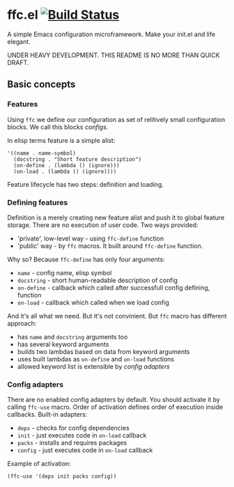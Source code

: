 # ffc.el [![Build Status](https://travis-ci.org/ffloyd/ffe-config.svg?branch=master)](https://travis-ci.org/ffloyd/ffe-config)

A simple Emacs configuration microframework. Make your init.el and life elegant.

UNDER HEAVY DEVELOPMENT. THIS README IS NO MORE THAN QUICK DRAFT. 

## Basic concepts

### Features

Using `ffc` we define our configuration as set of relitively small configuration blocks. We call this blocks _configs_.

In elisp terms feature is a simple alist:

``` emacs-lisp
'((name . name-symbol)
  (docstring . "Short feature description")
  (on-define . (lambda () (ignore)))
  (on-load . (lambda () (ignore))))
```

Feature lifecycle has two steps: definition and loading.

### Defining features

Definition is a merely creating new feature alist and push it to global feature storage. There are no execution of user code. Two ways provided:

* 'private', low-level way - using `ffc-define` function
* 'public' way - by `ffc` macros. It built around `ffc-define` function.

Why so? Because `ffc-define` has only four arguments:

* `name` - config name, elisp symbol
* `docstring` - short human-readable description of config
* `on-define` - callback which called after successfull config defining, function
* `on-load` - callback which called when we load config

And it's all what we need. But it's not convinient. But `ffc` macro has different approach:

* has `name` and `docstring` arguments too
* has several keyword arguments
* builds two lambdas based on data from keyword arguments
* uses built lambdas as `on-define` and `on-load` functions 
* allowed keyword list is extensible by _config adapters_

### Config adapters

There are no enabled config adapters by default. You should activate it by calling `ffc-use` macro. Order of activation defines order of execution inside callbacks. Built-in adapters:

* `deps` - checks for config dependencies
* `init` - just executes code in `on-load` callback
* `packs` - installs and requires packages
* `config` - just executes code in `on-load` callback

Example of activation:

``` emacs-lisp
(ffc-use '(deps init packs config))
```

